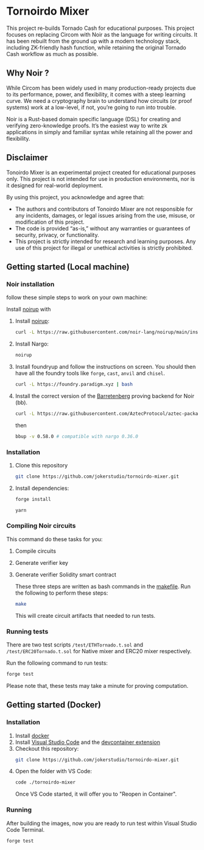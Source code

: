 # Tornoirdo Mixer
This project re-builds Tornado Cash for educational purposes. This project focuses on replacing Circom with Noir as the language for writing circuits. It has been rebuilt from the ground up with a modern technology stack, including ZK-friendly hash function, while retaining the original Tornado Cash workflow as much as possible.

## Why Noir ?
While Circom has been widely used in many production-ready projects due to its performance, power, and flexibility, it comes with a steep learning curve. We need a cryptography brain to understand how circuits (or proof systems) work at a low-level, if not, you’re going to run into trouble.

Noir is a Rust-based domain specific language (DSL) for creating and verifying zero-knowledge proofs. It’s the easiest way to write zk applications in simply and familiar syntax while retaining all the power and flexibility.

## Disclaimer
Tonoirdo Mixer is an experimental project created for educational purposes only. This project is not intended for use in production environments, nor is it designed for real-world deployment.

By using this project, you acknowledge and agree that:
-	The authors and contributors of Tonoirdo Mixer are not responsible for any incidents, damages, or legal issues arising from the use, misuse, or modification of this project.
-	The code is provided “as-is,” without any warranties or guarantees of security, privacy, or functionality.
-	This project is strictly intended for research and learning purposes. Any use of this project for illegal or unethical activities is strictly prohibited.

## Getting started (Local machine)
### Noir installation
follow these simple steps to work on your own machine:

Install [noirup](https://noir-lang.org/docs/getting_started/installation/#installing-noirup) with

1. Install [noirup](https://noir-lang.org/docs/getting_started/installation/#installing-noirup):

   ```bash
   curl -L https://raw.githubusercontent.com/noir-lang/noirup/main/install | bash
   ```

2. Install Nargo:

   ```bash
   noirup
   ```

3. Install foundryup and follow the instructions on screen. You should then have all the foundry
   tools like `forge`, `cast`, `anvil` and `chisel`.

   ```bash
   curl -L https://foundry.paradigm.xyz | bash
   ```

4. Install the correct version of the
   [Barretenberg](https://github.com/AztecProtocol/aztec-packages/tree/master/barretenberg/cpp/src/barretenberg/bb#version-compatibility-with-noir)
   proving backend for Noir (bb).

   ```bash
   curl -L https://raw.githubusercontent.com/AztecProtocol/aztec-packages/master/barretenberg/bbup/install | bash
   ```

   then

   ```bash
   bbup -v 0.58.0 # compatible with nargo 0.36.0
   ```

### Installation
1. Clone this repository
   ```bash
   git clone https://github.com/jokerstudio/tornoirdo-mixer.git
   ```

2. Install dependencies:

   ```bash
   forge install
   ```
   ```bash
   yarn
      ```

### Compiling Noir circuits

This command do these tasks for you:

1. Compile circuits
2. Generate verifier key
3. Generate verifier Solidity smart contract

   These three steps are written as bash commands in the [makefile](https://github.com/jokerstudio/tornoirdo-mixer/blob/main/makefile). Run the following to perform these steps:

   ```bash
   make
   ```

   This will create circuit artifacts that needed to run tests.

### Running tests

There are two test scripts `/test/ETHTornado.t.sol` and `/test/ERC20Tornado.t.sol` for Native mixer and ERC20 mixer respectively.

   Run the following command to run tests:

   ```bash
   forge test
   ```
   Please note that, these tests may take a minute for proving computation.


## Getting started (Docker)
### Installation

1. Install [docker](https://docs.docker.com/engine/install/)
2. Install [Visual Studio Code](https://code.visualstudio.com/download) and the [devcontainer extension](https://marketplace.visualstudio.com/items?itemName=ms-vscode-remote.remote-containers)
3. Checkout this repository:    
   ```bash
   git clone https://github.com/jokerstudio/tornoirdo-mixer.git
   ```
4. Open the folder with VS Code: 
   ```bash
   code ./tornoirdo-mixer
   ```
   Once VS Code started, it will offer you to "Reopen in Container".

### Running 
   After building the images, now you are ready to run test within Visual Studio Code Terminal.
   ```bash
   forge test
   ```


